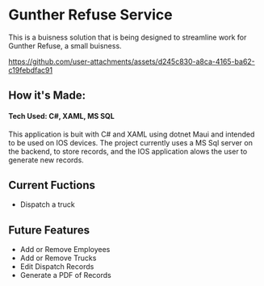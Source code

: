 # Gunther Refuse Service
This is a buisness solution that is being designed to streamline work for Gunther Refuse, a small buisness.

https://github.com/user-attachments/assets/d245c830-a8ca-4165-ba62-c19febdfac91

## How it's Made:
#### Tech Used: C#, XAML, MS SQL
This application is buit with C# and XAML using dotnet Maui and intended to be used on IOS devices. The project currently uses a MS Sql server on the backend,
to store records, and the IOS application alows the user to generate new records.

## Current Fuctions
* Dispatch a truck

## Future Features
* Add or Remove Employees
* Add or Remove Trucks
* Edit Dispatch Records
* Generate a PDF of Records
